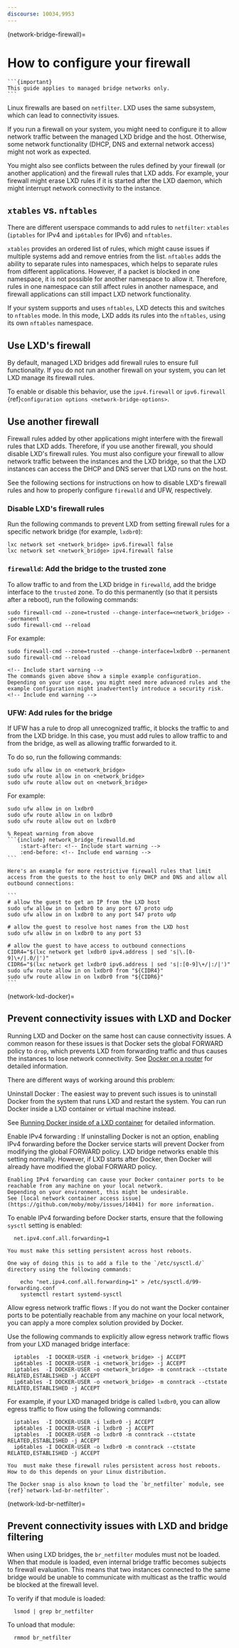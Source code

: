 ```yaml
---
discourse: 10034,9953
---
```


(network-bridge-firewall)=
# How to configure your firewall

````{only} diataxis
```{important}
This guide applies to managed bridge networks only.
```
````

Linux firewalls are based on `netfilter`.
LXD uses the same subsystem, which can lead to connectivity issues.

If you run a firewall on your system, you might need to configure it to allow network traffic between the managed LXD bridge and the host.
Otherwise, some network functionality (DHCP, DNS and external network access) might not work as expected.

You might also see conflicts between the rules defined by your firewall (or another application) and the firewall rules that LXD adds.
For example, your firewall might erase LXD rules if it is started after the LXD daemon, which might interrupt network connectivity to the instance.

## `xtables` vs. `nftables`

There are different userspace commands to add rules to `netfilter`: `xtables` (`iptables` for IPv4 and `ip6tables` for IPv6) and `nftables`.

`xtables` provides an ordered list of rules, which might cause issues if multiple systems add and remove entries from the list.
`nftables` adds the ability to separate rules into namespaces, which helps to separate rules from different applications.
However, if a packet is blocked in one namespace, it is not possible for another namespace to allow it.
Therefore, rules in one namespace can still affect rules in another namespace, and firewall applications can still impact LXD network functionality.

If your system supports and uses `nftables`, LXD detects this and switches to `nftables` mode.
In this mode, LXD adds its rules into the `nftables`, using its own `nftables` namespace.

## Use LXD's firewall

By default, managed LXD bridges add firewall rules to ensure full functionality.
If you do not run another firewall on your system, you can let LXD manage its firewall rules.

To enable or disable this behavior, use the `ipv4.firewall` or `ipv6.firewall` {ref}`configuration options <network-bridge-options>`.

## Use another firewall

Firewall rules added by other applications might interfere with the firewall rules that LXD adds.
Therefore, if you use another firewall, you should disable LXD's firewall rules.
You must also configure your firewall to allow network traffic between the instances and the LXD bridge, so that the LXD instances can access the DHCP and DNS server that LXD runs on the host.

See the following sections for instructions on how to disable LXD's firewall rules and how to properly configure `firewalld` and UFW, respectively.

### Disable LXD's firewall rules

Run the following commands to prevent LXD from setting firewall rules for a specific network bridge (for example, `lxdbr0`):

    lxc network set <network_bridge> ipv6.firewall false
    lxc network set <network_bridge> ipv4.firewall false

### `firewalld`: Add the bridge to the trusted zone

To allow traffic to and from the LXD bridge in `firewalld`, add the bridge interface to the `trusted` zone.
To do this permanently (so that it persists after a reboot), run the following commands:

    sudo firewall-cmd --zone=trusted --change-interface=<network_bridge> --permanent
    sudo firewall-cmd --reload

For example:

    sudo firewall-cmd --zone=trusted --change-interface=lxdbr0 --permanent
    sudo firewall-cmd --reload

```{warning}
<!-- Include start warning -->
The commands given above show a simple example configuration.
Depending on your use case, you might need more advanced rules and the example configuration might inadvertently introduce a security risk.
<!-- Include end warning -->
```

### UFW: Add rules for the bridge

If UFW has a rule to drop all unrecognized traffic, it blocks the traffic to and from the LXD bridge.
In this case, you must add rules to allow traffic to and from the bridge, as well as allowing traffic forwarded to it.

To do so, run the following commands:

    sudo ufw allow in on <network_bridge>
    sudo ufw route allow in on <network_bridge>
    sudo ufw route allow out on <network_bridge>

For example:

    sudo ufw allow in on lxdbr0
    sudo ufw route allow in on lxdbr0
    sudo ufw route allow out on lxdbr0

````{warning}
% Repeat warning from above
```{include} network_bridge_firewalld.md
    :start-after: <!-- Include start warning -->
    :end-before: <!-- Include end warning -->
```

Here's an example for more restrictive firewall rules that limit access from the guests to the host to only DHCP and DNS and allow all outbound connections:

```
# allow the guest to get an IP from the LXD host
sudo ufw allow in on lxdbr0 to any port 67 proto udp
sudo ufw allow in on lxdbr0 to any port 547 proto udp

# allow the guest to resolve host names from the LXD host
sudo ufw allow in on lxdbr0 to any port 53

# allow the guest to have access to outbound connections
CIDR4="$(lxc network get lxdbr0 ipv4.address | sed 's|\.[0-9]\+/|.0/|')"
CIDR6="$(lxc network get lxdbr0 ipv6.address | sed 's|:[0-9]\+/|:/|')"
sudo ufw route allow in on lxdbr0 from "${CIDR4}"
sudo ufw route allow in on lxdbr0 from "${CIDR6}"
```
````

(network-lxd-docker)=
## Prevent connectivity issues with LXD and Docker

Running LXD and Docker on the same host can cause connectivity issues.
A common reason for these issues is that Docker sets the global FORWARD policy to `drop`, which prevents LXD from forwarding traffic and thus causes the instances to lose network connectivity.
See [Docker on a router](https://docs.docker.com/network/packet-filtering-firewalls/#docker-on-a-router) for detailed information.

There are different ways of working around this problem:

Uninstall Docker
: The easiest way to prevent such issues is to uninstall Docker from the system that runs LXD and restart the system.
  You can run Docker inside a LXD container or virtual machine instead.

  See [Running Docker inside of a LXD container](https://www.youtube.com/watch?v=_fCSSEyiGro) for detailed information.

Enable IPv4 forwarding
: If uninstalling Docker is not an option, enabling IPv4 forwarding before the Docker service starts will prevent Docker from modifying the global FORWARD policy.
  LXD bridge networks enable this setting normally.
  However, if LXD starts after Docker, then Docker will already have modified the global FORWARD policy.

  ```{warning}
  Enabling IPv4 forwarding can cause your Docker container ports to be reachable from any machine on your local network.
  Depending on your environment, this might be undesirable.
  See [local network container access issue](https://github.com/moby/moby/issues/14041) for more information.
  ```

  To enable IPv4 forwarding before Docker starts, ensure that the following `sysctl` setting is enabled:

      net.ipv4.conf.all.forwarding=1

  ```{important}
  You must make this setting persistent across host reboots.

  One way of doing this is to add a file to the `/etc/sysctl.d/` directory using the following commands:

      echo "net.ipv4.conf.all.forwarding=1" > /etc/sysctl.d/99-forwarding.conf
      systemctl restart systemd-sysctl

  ```

Allow egress network traffic flows
: If you do not want the Docker container ports to be potentially reachable from any machine on your local network, you can apply a more complex solution provided by Docker.

  Use the following commands to explicitly allow egress network traffic flows from your LXD managed bridge interface:

      iptables  -I DOCKER-USER -i <network_bridge> -j ACCEPT
      ip6tables -I DOCKER-USER -i <network_bridge> -j ACCEPT
      iptables  -I DOCKER-USER -o <network_bridge> -m conntrack --ctstate RELATED,ESTABLISHED -j ACCEPT
      ip6tables -I DOCKER-USER -o <network_bridge> -m conntrack --ctstate RELATED,ESTABLISHED -j ACCEPT

  For example, if your LXD managed bridge is called `lxdbr0`, you can allow egress traffic to flow using the following commands:

      iptables  -I DOCKER-USER -i lxdbr0 -j ACCEPT
      ip6tables -I DOCKER-USER -i lxdbr0 -j ACCEPT
      iptables  -I DOCKER-USER -o lxdbr0 -m conntrack --ctstate RELATED,ESTABLISHED -j ACCEPT
      ip6tables -I DOCKER-USER -o lxdbr0 -m conntrack --ctstate RELATED,ESTABLISHED -j ACCEPT

  ```{important}
  You  must make these firewall rules persistent across host reboots.
  How to do this depends on your Linux distribution.
  ```

```{note}
The Docker snap is also known to load the `br_netfilter` module, see {ref}`network-lxd-br-netfilter`.
```

(network-lxd-br-netfilter)=
## Prevent connectivity issues with LXD and bridge filtering

When using LXD bridges, the `br_netfilter` modules must not be loaded. When that module is loaded, even internal bridge traffic becomes subjects to firewall evaluation. This means that two instances connected to the same bridge would be unable to communicate with multicast as the traffic would be blocked at the firewall level.

  To verify if that module is loaded:

      lsmod | grep br_netfilter

  To unload that module:

      rmmod br_netfilter
